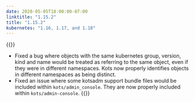```yaml
---
date: 2020-05-05T18:00:00-07:00
linktitle: "1.15.2"
title: "1.15.2"
kubernetes: "1.16, 1.17, and 1.18"
---
```


{{<fixes>}}
* Fixed a bug where objects with the same kubernetes group, version, kind and name would be treated as referring to the same object, even if they were in different namespaces. Kots now properly identifies objects in different namespaces as being distinct.
* Fixed an issue where some kotsadm support bundle files would be included within `kots/admin_console`. They are now properly included within `kots/admin-console`.
{{</fixes>}}
